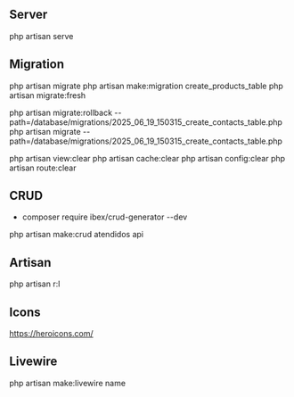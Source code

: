 ## Server

php artisan serve

## Migration

php artisan migrate
php artisan make:migration create_products_table
php artisan migrate:fresh

php artisan migrate:rollback --path=/database/migrations/2025_06_19_150315_create_contacts_table.php
php artisan migrate --path=/database/migrations/2025_06_19_150315_create_contacts_table.php


php artisan view:clear
php artisan cache:clear
php artisan config:clear
php artisan route:clear

## CRUD

- composer require ibex/crud-generator --dev

php artisan make:crud atendidos api 

## Artisan

php artisan r:l

## Icons 

https://heroicons.com/


## Livewire

php artisan make:livewire name